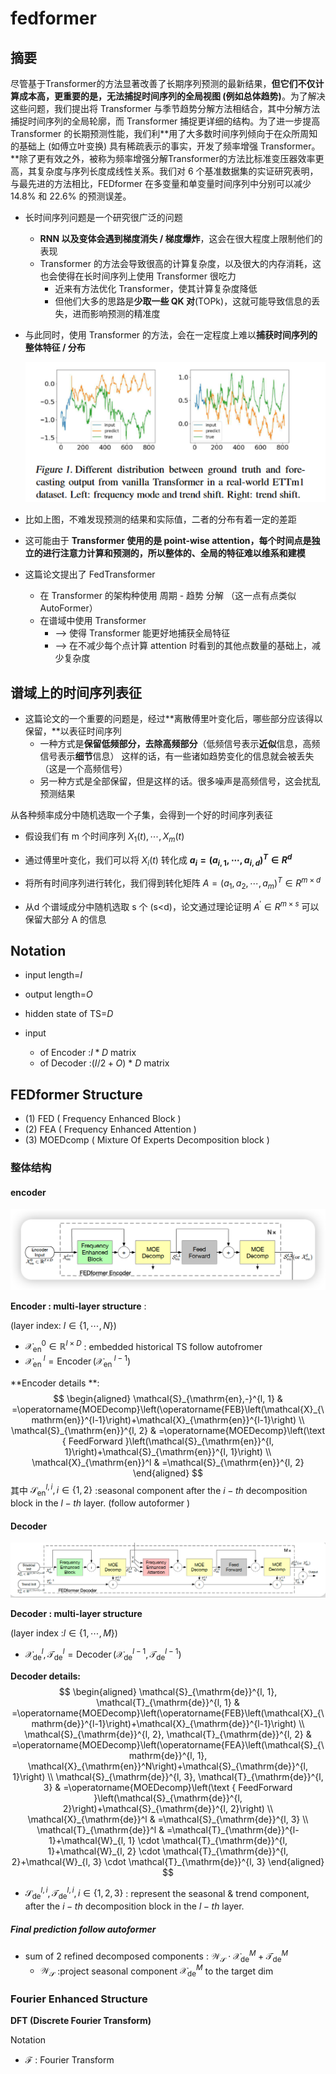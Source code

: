 # fedformer

## 摘要

尽管基于Transformer的方法显著改善了长期序列预测的最新结果，**但它们不仅计算成本高，更重要的是，无法捕捉时间序列的全局视图 (例如总体趋势)**。为了解决这些问题，我们提出将 Transformer 与季节趋势分解方法相结合，其中分解方法捕捉时间序列的全局轮廓，而 Transformer 捕捉更详细的结构。为了进一步提高 Transformer 的长期预测性能，我们利**用了大多数时间序列倾向于在众所周知的基础上 (如傅立叶变换) 具有稀疏表示的事实，开发了频率增强 Transformer。**除了更有效之外，被称为频率增强分解Transformer的方法比标准变压器效率更高，其复杂度与序列长度成线性关系。我们对 6 个基准数据集的实证研究表明，与最先进的方法相比，FEDformer 在多变量和单变量时间序列中分别可以减少 14.8% 和 22.6% 的预测误差。

- 长时间序列问题是一个研究很广泛的问题

  - **RNN 以及变体会遇到梯度消失 / 梯度爆炸**，这会在很大程度上限制他们的表现
  - Transformer 的方法会导致很高的计算复杂度，以及很大的内存消耗，这也会使得在长时间序列上使用 Transformer 很吃力
    - 近来有方法优化 Transformer，使其计算复杂度降低
    - 但他们大多的思路是**少取一些 QK 对**(TOPk)，这就可能导致信息的丢失，进而影响预测的精准度

- 与此同时，使用 Transformer 的方法，会在一定程度上难以**捕获时间序列的整体特征 / 分布**

   ![image-20230415095353760](fedformer.assets/image-20230415095353760.png)

- 比如上图，不难发现预测的结果和实际值，二者的分布有着一定的差距
- 这可能由于 **Transformer 使用的是 point-wise attention，每个时间点是独立的进行注意力计算和预测的，所以整体的、全局的特征难以维系和建模**

- 这篇论文提出了 FedTransformer
  - 在 Transformer 的架构种使用 周期 - 趋势 分解 （这一点有点类似 AutoFormer）
  - 在谱域中使用 Transformer
    - ——> 使得 Transformer 能更好地捕获全局特征
    - ——> 在不减少每个点计算 attention 时看到的其他点数量的基础上，减少复杂度

## 谱域上的时间序列表征

- 这篇论文的一个重要的问题是，经过**离散傅里叶变化后，哪些部分应该得以保留，**以表征时间序列
  - 一种方式是**保留低频部分，去除高频部分**（低频信号表示**近似**信息，高频信号表示**细节**信息）				这样的话，有一些诸如趋势变化的信息就会被丢失（这是一个高频信号）
  - 另一种方式是全部保留，但是这样的话。很多噪声是高频信号，这会扰乱预测结果

从各种频率成分中随机选取一个子集，会得到一个好的时间序列表征

- 假设我们有 m 个时间序列 $X_1(t), \cdots, X_m(t)$

- 通过傅里叶变化，我们可以将 $X_i (t)$ 转化成 **$a_i=\left(a_{i, 1}, \cdots, a_{i, d}\right)^T \in R^d$**

- 将所有时间序列进行转化，我们得到转化矩阵 $A=\left(a_1, a_2, \cdots, a_m\right)^T \in R^{m \times d}$

- 从d 个谱域成分中随机选取 s 个 (s<d)，论文通过理论证明 $A^{\prime} \in R^{m \times s}$ 可以保留大部分 A 的信息

## Notation

-  input length=$I$

- output length=$O$

- hidden state of TS=$D$

- input

  -  of Encoder :$I*D$ matrix
  - of Decoder :($I/2+O$) * $D$ matrix

  

## FEDformer Structure

-  (1)  FED ( Frequency Enhanced Block )
- (2) FEA ( Frequency Enhanced Attention )
- (3) MOEDcomp ( Mixture Of Experts Decomposition block )

### 整体结构

#### encoder

![figure2](fedformer.assets/img300.png)

**Encoder : multi-layer structure** :

(layer index:   $l \in\{1, \cdots, N\}$)

- $\mathcal{X}_{\mathrm{en}}^0 \in \mathbb{R}^{I \times D}$ : embedded historical TS  follow autofromer 
- $\mathcal{X}_{\text {en }}^l=\operatorname{Encoder}\left(\mathcal{X}_{\text {en }}^{l-1}\right)$

**Encoder details **:
$$
\begin{aligned}
\mathcal{S}_{\mathrm{en},-}^{l, 1} & =\operatorname{MOEDecomp}\left(\operatorname{FEB}\left(\mathcal{X}_{\mathrm{en}}^{l-1}\right)+\mathcal{X}_{\mathrm{en}}^{l-1}\right) \\
\mathcal{S}_{\mathrm{en}}^{l, 2} & =\operatorname{MOEDecomp}\left(\text { FeedForward }\left(\mathcal{S}_{\mathrm{en}}^{l, 1}\right)+\mathcal{S}_{\mathrm{en}}^{l, 1}\right) \\
\mathcal{X}_{\mathrm{en}}^l & =\mathcal{S}_{\mathrm{en}}^{l, 2}
\end{aligned}
$$
其中 $\mathcal{S}_{\mathrm{en}}^{l, i}, i \in\{1,2\}$ :seasonal component after the $i-th$  decomposition block in the $l-th$ layer.  (follow autoformer )

#### Decoder

 ![image-20230415102804895](fedformer.assets/image-20230415102804895.png)

**Decoder : multi-layer structure**

(layer index :$l \in\{1, \cdots, M\}$)

- $\mathcal{X}_{\mathrm{de}}^l, \mathcal{T}_{\mathrm{de}}^l=\operatorname{Decoder}\left(\mathcal{X}_{\mathrm{de}}^{l-1}, \mathcal{T}_{\mathrm{de}}^{l-1}\right)$

**Decoder details:**
$$
\begin{aligned}
\mathcal{S}_{\mathrm{de}}^{l, 1}, \mathcal{T}_{\mathrm{de}}^{l, 1} & =\operatorname{MOEDecomp}\left(\operatorname{FEB}\left(\mathcal{X}_{\mathrm{de}}^{l-1}\right)+\mathcal{X}_{\mathrm{de}}^{l-1}\right) \\
\mathcal{S}_{\mathrm{de}}^{l, 2}, \mathcal{T}_{\mathrm{de}}^{l, 2} & =\operatorname{MOEDecomp}\left(\operatorname{FEA}\left(\mathcal{S}_{\mathrm{de}}^{l, 1}, \mathcal{X}_{\mathrm{en}}^N\right)+\mathcal{S}_{\mathrm{de}}^{l, 1}\right) \\
\mathcal{S}_{\mathrm{de}}^{l, 3}, \mathcal{T}_{\mathrm{de}}^{l, 3} & =\operatorname{MOEDecomp}\left(\text { FeedForward }\left(\mathcal{S}_{\mathrm{de}}^{l, 2}\right)+\mathcal{S}_{\mathrm{de}}^{l, 2}\right) \\
\mathcal{X}_{\mathrm{de}}^l & =\mathcal{S}_{\mathrm{de}}^{l, 3} \\
\mathcal{T}_{\mathrm{de}}^l & =\mathcal{T}_{\mathrm{de}}^{l-1}+\mathcal{W}_{l, 1} \cdot \mathcal{T}_{\mathrm{de}}^{l, 1}+\mathcal{W}_{l, 2} \cdot \mathcal{T}_{\mathrm{de}}^{l, 2}+\mathcal{W}_{l, 3} \cdot \mathcal{T}_{\mathrm{de}}^{l, 3}
\end{aligned}
$$

-  $\mathcal{S}_{\mathrm{de}}^{l, i}, \mathcal{T}_{\mathrm{de}}^{l, i}, i \in\{1,2,3\}$ : represent the seasonal & trend component, after the $i-th$ decomposition block in the $l-th$ layer.

#####  Final prediction     follow  autoformer 

- sum of 2 refined decomposed components :   $\mathcal{W}_{\mathcal{S}} \cdot \mathcal{X}_{\mathrm{de}}^M+\mathcal{T}_{\mathrm{de}}^M$
  - $\mathcal{W}_{\mathcal{S}}$ :project seasonal component $\mathcal{X}_{\mathrm{de}}^M$ to the target dim

### Fourier Enhanced  Structure

**DFT (Discrete Fourier  Transform)**

Notation 

- $\mathcal{F}$ : Fourier  Transform

